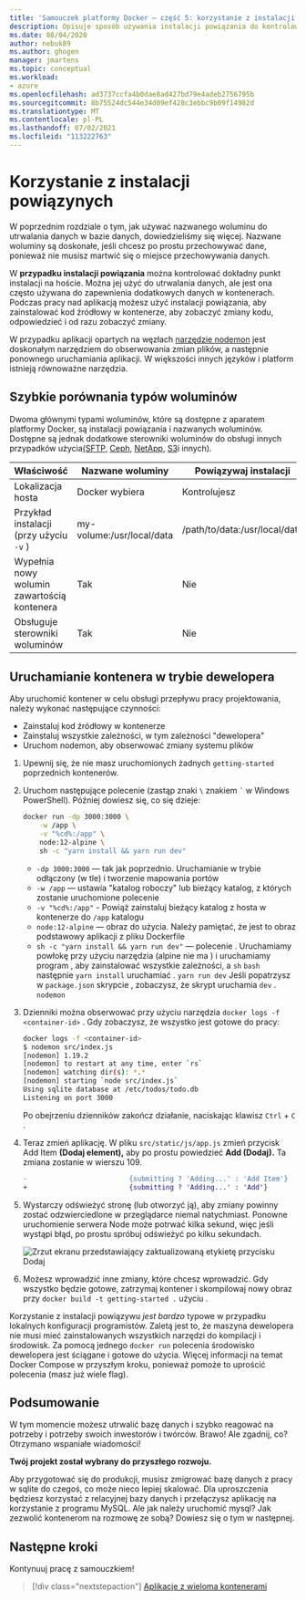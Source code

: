 ```yaml
---
title: 'Samouczek platformy Docker — część 5: korzystanie z instalacji powiązania'
description: Opisuje sposób używania instalacji powiązania do kontrolowania punktu instalacji na hoście.
ms.date: 08/04/2020
author: nebuk89
ms.author: ghogen
manager: jmartens
ms.topic: conceptual
ms.workload:
- azure
ms.openlocfilehash: ad3737ccfa4b0dae8ad427bd79e4adeb2756795b
ms.sourcegitcommit: 8b75524dc544e34d09ef428c3ebbc9b09f14982d
ms.translationtype: MT
ms.contentlocale: pl-PL
ms.lasthandoff: 07/02/2021
ms.locfileid: "113222763"
---
```

# <a name="use-bind-mounts"></a>Korzystanie z instalacji powiązynych

W poprzednim rozdziale o tym,  jak używać nazwanego woluminu do utrwalania danych w bazie danych, dowiedzieliśmy się więcej. Nazwane woluminy są doskonałe, jeśli chcesz po prostu przechowywać dane, ponieważ nie musisz martwić się o miejsce przechowywania danych. 

W **przypadku instalacji powiązania** można kontrolować dokładny punkt instalacji na hoście. Można jej użyć do utrwalania danych, ale jest ona często używana do zapewnienia dodatkowych danych w kontenerach. Podczas pracy nad aplikacją możesz użyć instalacji powiązania, aby zainstalować kod źródłowy w kontenerze, aby zobaczyć zmiany kodu, odpowiedzieć i od razu zobaczyć zmiany.

W przypadku aplikacji opartych na węzłach [narzędzie nodemon](https://npmjs.com/package/nodemon) jest doskonałym narzędziem do obserwowania zmian plików, a następnie ponownego uruchamiania aplikacji. W większości innych języków i platform istnieją równoważne narzędzia.

## <a name="quick-volume-type-comparisons"></a>Szybkie porównania typów woluminów

Dwoma głównymi typami woluminów, które są dostępne z aparatem platformy Docker, są instalacji powiązania i nazwanych woluminów. Dostępne są jednak dodatkowe sterowniki woluminów do obsługi innych przypadków użycia[(SFTP,](https://github.com/vieux/docker-volume-sshfs) [Ceph,](https://ceph.com/geen-categorie/getting-started-with-the-docker-rbd-volume-plugin/) [NetApp,](https://netappdvp.readthedocs.io/en/stable/) [S3](https://github.com/elementar/docker-s3-volume)i innych).

| Właściwość | Nazwane woluminy | Powiązywaj instalacji |
| -------- | ------------- | ----------- |
| Lokalizacja hosta | Docker wybiera | Kontrolujesz |
| Przykład instalacji (przy użyciu `-v` ) | my-volume:/usr/local/data | /path/to/data:/usr/local/data |
| Wypełnia nowy wolumin zawartością kontenera | Tak | Nie |
| Obsługuje sterowniki woluminów | Tak | Nie |

## <a name="start-a-dev-mode-container"></a>Uruchamianie kontenera w trybie dewelopera

Aby uruchomić kontener w celu obsługi przepływu pracy projektowania, należy wykonać następujące czynności:

- Zainstaluj kod źródłowy w kontenerze
- Zainstaluj wszystkie zależności, w tym zależności "dewelopera"
- Uruchom nodemon, aby obserwować zmiany systemu plików

1. Upewnij się, że nie masz uruchomionych żadnych `getting-started` poprzednich kontenerów.

1. Uruchom następujące polecenie (zastąp znaki ` \ ` znakiem `` ` `` w Windows PowerShell). Później dowiesz się, co się dzieje:

    ```bash
    docker run -dp 3000:3000 \
        -w /app \
        -v "%cd%:/app" \
        node:12-alpine \
        sh -c "yarn install && yarn run dev"
    ```

    - `-dp 3000:3000` — tak jak poprzednio. Uruchamianie w trybie odłączony (w tle) i tworzenie mapowania portów
    - `-w /app` — ustawia "katalog roboczy" lub bieżący katalog, z których zostanie uruchomione polecenie
    - `-v "%cd%:/app"` - Powiąż zainstaluj bieżący katalog z hosta w kontenerze do `/app` katalogu
    - `node:12-alpine` — obraz do użycia. Należy pamiętać, że jest to obraz podstawowy aplikacji z pliku Dockerfile
    - `sh -c "yarn install && yarn run dev"` — polecenie . Uruchamiamy powłokę przy użyciu narzędzia (alpine nie ma ) i uruchamiamy program , aby zainstalować wszystkie zależności, a `sh` `bash` następnie `yarn install` uruchamiać  . `yarn run dev` Jeśli popatrzysz w `package.json` skrypcie , zobaczysz, że skrypt uruchamia `dev` . `nodemon`

1. Dzienniki można obserwować przy użyciu narzędzia `docker logs -f <container-id>` . Gdy zobaczysz, że wszystko jest gotowe do pracy:

    ```bash
    docker logs -f <container-id>
    $ nodemon src/index.js
    [nodemon] 1.19.2
    [nodemon] to restart at any time, enter `rs`
    [nodemon] watching dir(s): *.*
    [nodemon] starting `node src/index.js`
    Using sqlite database at /etc/todos/todo.db
    Listening on port 3000
    ```

    Po obejrzeniu dzienników zakończ działanie, naciskając klawisz `Ctrl` + `C` .

1. Teraz zmień aplikację. W pliku `src/static/js/app.js` zmień przycisk Add Item **(Dodaj element),** aby po prostu powiedzieć **Add (Dodaj).** Ta zmiana zostanie w wierszu 109.

    ```diff
    -                         {submitting ? 'Adding...' : 'Add Item'}
    +                         {submitting ? 'Adding...' : 'Add'}
    ```

1. Wystarczy odświeżyć stronę (lub otworzyć ją), aby zmiany powinny zostać odzwierciedlone w przeglądarce niemal natychmiast. Ponowne uruchomienie serwera Node może potrwać kilka sekund, więc jeśli wystąpi błąd, po prostu spróbuj odświeżyć po kilku sekundach.

    ![Zrzut ekranu przedstawiający zaktualizowaną etykietę przycisku Dodaj](media/updated-add-button.png)

1. Możesz wprowadzić inne zmiany, które chcesz wprowadzić. Gdy wszystko będzie gotowe, zatrzymaj kontener i skompilowaj nowy obraz przy `docker build -t getting-started .` użyciu .

Korzystanie z instalacji powiązywu *jest bardzo* typowe w przypadku lokalnych konfiguracji programistów. Zaletą jest to, że maszyna dewelopera nie musi mieć zainstalowanych wszystkich narzędzi do kompilacji i środowisk. Za pomocą jednego `docker run` polecenia środowisko dewelopera jest ściągane i gotowe do użycia. Więcej informacji na temat Docker Compose w przyszłym kroku, ponieważ pomoże to uprościć polecenia (masz już wiele flag).

## <a name="recap"></a>Podsumowanie

W tym momencie możesz utrwalić bazę danych i szybko reagować na potrzeby i potrzeby swoich inwestorów i twórców. Brawo! Ale zgadnij, co? Otrzymano wspaniałe wiadomości!

**Twój projekt został wybrany do przyszłego rozwoju.**

Aby przygotować się do produkcji, musisz zmigrować bazę danych z pracy w sqlite do czegoś, co może nieco lepiej skalować. Dla uproszczenia będziesz korzystać z relacyjnej bazy danych i przełączysz aplikację na korzystanie z programu MySQL. Ale jak należy uruchomić mysql? Jak zezwolić kontenerom na rozmowę ze sobą? Dowiesz się o tym w następnej.

## <a name="next-steps"></a>Następne kroki

Kontynuuj pracę z samouczkiem!

> [!div class="nextstepaction"]
> [Aplikacje z wieloma kontenerami](multi-container-apps.md)